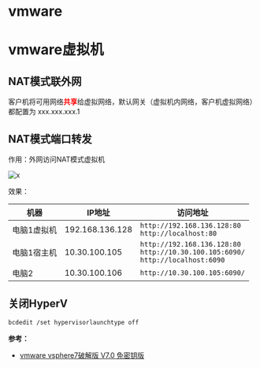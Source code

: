 # vmware

# vmware虚拟机

## NAT模式联外网

客户机将可用网络<b style="color:red">共享</b>给虚拟网络，默认网关（虚拟机内网络，客户机虚拟网络）都配置为 xxx.xxx.xxx.1

## NAT模式端口转发

作用：外网访问NAT模式虚拟机

![x](E:/WorkingDir/Office/Arts/Resource/22.png)

效果：

| 机器        | IP地址          | 访问地址                                                     |
| ----------- | --------------- | ------------------------------------------------------------ |
| 电脑1虚拟机 | 192.168.136.128 | `http://192.168.136.128:80`<br>`http://localhost:80`         |
| 电脑1宿主机 | 10.30.100.105   | `http://192.168.136.128:80`<br>`http://10.30.100.105:6090/`<br>`http://localhost:6090` |
| 电脑2       | 10.30.100.106   | `http://10.30.100.105:6090/`                                 |

## 关闭HyperV

```sh
bcdedit /set hypervisorlaunchtype off
```

**参考：**

- [vmware vsphere7破解版 V7.0 免密钥版](http://www.downxia.com/downinfo/317889.html)


